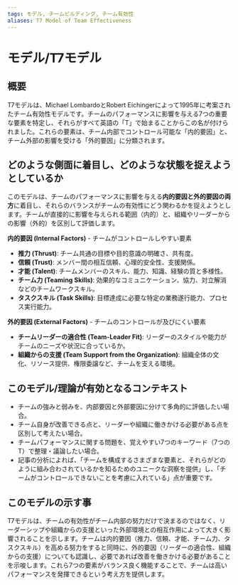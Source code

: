 ```yaml
---
tags: モデル, チームビルディング, チーム有効性
aliases: T7 Model of Team Effectiveness
---
```


# モデル/T7モデル

## 概要
T7モデルは、Michael LombardoとRobert Eichingerによって1995年に考案されたチーム有効性モデルです。チームのパフォーマンスに影響を与える7つの重要な要素を特定し、それらがすべて英語の「T」で始まることからこの名が付けられました。これらの要素は、チーム内部でコントロール可能な「内的要因」と、チーム外部の影響を受ける「外的要因」に分類されます。

## どのような側面に着目し、どのような状態を捉えようとしているか
このモデルは、チームのパフォーマンスに影響を与える**内的要因と外的要因の両方**に着目し、それらのバランスがチームの有効性にどう関わるかを捉えようとします。チームが直接的に影響を与えられる範囲（内的）と、組織やリーダーからの影響（外的）を区別して評価します。

**内的要因 (Internal Factors)** - チームがコントロールしやすい要素
* **推力 (Thrust)**: チーム共通の目標や目的意識の明確さ、共有度。
* **信頼 (Trust)**: メンバー間の相互信頼、心理的安全性、支援関係。
* **才能 (Talent)**: チームメンバーのスキル、能力、知識、経験の質と多様性。
* **チーム力 (Teaming Skills)**: 効果的なコミュニケーション、協力、対立解消などのチームワークスキル。
* **タスクスキル (Task Skills)**: 目標達成に必要な特定の業務遂行能力、プロセス実行能力。

**外的要因 (External Factors)** - チームのコントロールが及びにくい要素
* **チームリーダーの適合性 (Team-Leader Fit)**: リーダーのスタイルや能力がチームのニーズや状況に合っているか。
* **組織からの支援 (Team Support from the Organization)**: 組織全体の文化、リソース提供、権限委譲など、チームを支える環境。

## このモデル/理論が有効となるコンテキスト
* チームの強みと弱みを、内部要因と外部要因に分けて多角的に評価したい場合。
* チーム自身が改善できる点と、リーダーや組織に働きかける必要がある点を区別して考えたい場合。
* チームパフォーマンスに関する問題を、覚えやすい7つのキーワード（7つのT）で整理・議論したい場合。
* 記事の分析によれば、「チームを構成するさまざまな要素と、それらがどのように組み合わされているかを知るためのユニークな洞察を提供」し、「チームがコントロールできないことを考慮に入れている」点が重要です。

## このモデルの示す事
T7モデルは、チームの有効性がチーム内部の努力だけで決まるのではなく、リーダーシップや組織からの支援といった外部環境との相互作用によって大きく影響されることを示します。チームは内的要因（推力、信頼、才能、チーム力、タスクスキル）を高める努力をすると同時に、外的要因（リーダーの適合性、組織からの支援）についても認識し、必要であれば改善を働きかける必要があることを示唆します。これら7つの要素がバランス良く機能することで、チームは高いパフォーマンスを発揮できるという考え方を提供します。
